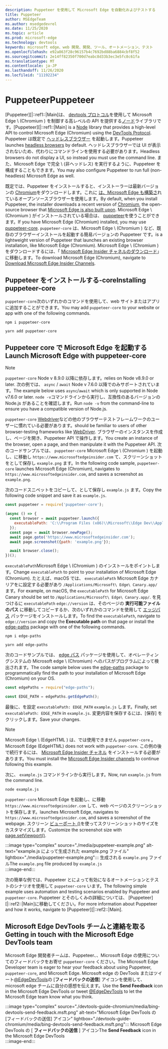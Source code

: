 ```yaml
---
description: Puppeteer を使用して Microsoft Edge を自動化およびテストする
title: Puppeteer
author: MSEdgeTeam
ms.author: msedgedevrel
ms.date: 11/25/2020
ms.topic: article
ms.prod: microsoft-edge
ms.technology: devtools
keywords: microsoft edge、web 開発、開発、ツール、オートメーション、テスト
ms.openlocfilehash: e92a863f28c96157b4c7692bd88ba6884cbf8f52
ms.sourcegitcommit: 2e14ff82350f700d7eabc8d33b3ec3e5fc8c61fa
ms.translationtype: MT
ms.contentlocale: ja-JP
ms.lasthandoff: 11/26/2020
ms.locfileid: "11192234"
---
```

# <span data-ttu-id="7a21e-104">Puppeteer</span><span class="sxs-lookup"><span data-stu-id="7a21e-104">Puppeteer</span></span>  

<span data-ttu-id="7a21e-105">[Puppeteer][|::ref1::|Main]は、 [devtools プロトコル][GithubChromedevtoolsProtocol]を使用して Microsoft Edge \ (Chromium \) を制御する高レベルの API を提供する[ノード][NodejsMain]ライブラリです。</span><span class="sxs-lookup"><span data-stu-id="7a21e-105">[Puppeteer][|::ref1::|Main] is a [Node][NodejsMain] library that provides a high-level API to control Microsoft Edge \(Chromium\) using the [DevTools Protocol][GithubChromedevtoolsProtocol].</span></span>  <span data-ttu-id="7a21e-106">Puppeteer は既定で [ヘッドレスブラウザー][WikiHeadlessBrowser] を起動します。</span><span class="sxs-lookup"><span data-stu-id="7a21e-106">Puppeteer launches [headless browsers][WikiHeadlessBrowser] by default.</span></span>  <span data-ttu-id="7a21e-107">ヘッドレスブラウザーでは UI が表示されないため、代わりにコマンドラインを使用する必要があります。</span><span class="sxs-lookup"><span data-stu-id="7a21e-107">Headless browsers do not display a UI, so instead you must use the command line.</span></span>  <span data-ttu-id="7a21e-108">また、Microsoft Edge で完全 \ (非ヘッドレス) を実行するように、Puppeteer を構成することもできます。</span><span class="sxs-lookup"><span data-stu-id="7a21e-108">You may also configure Puppeteer to run full \(non-headless\) Microsoft Edge as well.</span></span>  

<span data-ttu-id="7a21e-109">既定では、Puppeteer をインストールすると、インストーラーは最新バージョンの [Chromium][ChromiumHome]をダウンロードします。これに [は、Microsoft Edge も構築さ][MicrosoftBlogsWindowsExperience20181206]れているオープンソースブラウザーを使用します。</span><span class="sxs-lookup"><span data-stu-id="7a21e-109">By default, when you install Puppeteer, the installer downloads a recent version of [Chromium][ChromiumHome], the open-source browser that [Microsoft Edge is also built upon][MicrosoftBlogsWindowsExperience20181206].</span></span>  <span data-ttu-id="7a21e-110">Microsoft Edge \ (Chromium \) がインストールされている場合は、 [puppeteer][PuppeteerApivscore]を使うことができます。</span><span class="sxs-lookup"><span data-stu-id="7a21e-110">If you have Microsoft Edge \(Chromium\) installed, you may use [puppeteer-core][PuppeteerApivscore].</span></span>  `puppeteer-core` <span data-ttu-id="7a21e-111">は、Microsoft Edge \ (Chromium \) など、既存のブラウザーインストールを起動する簡易バージョンの Puppeteer です。</span><span class="sxs-lookup"><span data-stu-id="7a21e-111">is a lightweight version of Puppeteer that launches an existing browser installation, like Microsoft Edge \(Chromium\).</span></span>  <span data-ttu-id="7a21e-112">Microsoft Edge \ (Chromium \) をダウンロードするには、「 [Microsoft Edge Insider チャネルのダウンロード][MicrosoftedgeinsiderDownload]」に移動します。</span><span class="sxs-lookup"><span data-stu-id="7a21e-112">To download Microsoft Edge \(Chromium\), navigate to [Download Microsoft Edge Insider Channels][MicrosoftedgeinsiderDownload].</span></span>  

## <span data-ttu-id="7a21e-113">Puppeteer をインストールする-core</span><span class="sxs-lookup"><span data-stu-id="7a21e-113">Installing puppeteer-core</span></span>  

<span data-ttu-id="7a21e-114">`puppeteer-core`次のいずれかのコマンドを使用して、web サイトまたはアプリに追加することができます。</span><span class="sxs-lookup"><span data-stu-id="7a21e-114">You may add `puppeteer-core` to your website or app with one of the following commands.</span></span>  

```shell
npm i puppeteer-core
```  

```shell
yarn add puppeteer-core
```  

## <span data-ttu-id="7a21e-115">Puppeteer core で Microsoft Edge を起動する</span><span class="sxs-lookup"><span data-stu-id="7a21e-115">Launch Microsoft Edge with puppeteer-core</span></span>  

> [!NOTE]
> `puppeteer-core` <span data-ttu-id="7a21e-116">Node v 8.9.0 以降に依存します。</span><span class="sxs-lookup"><span data-stu-id="7a21e-116">relies on Node v8.9.0 or later.</span></span>  <span data-ttu-id="7a21e-117">次の例では、 `async` / `await` Node v 7.6.0 以降でのみサポートされています。</span><span class="sxs-lookup"><span data-stu-id="7a21e-117">The example below uses `async`/`await` which is only supported in Node v7.6.0 or later.</span></span>  <span data-ttu-id="7a21e-118">`node -v`コマンドラインから実行し、互換性のあるバージョンの Node.js があることを確認します。</span><span class="sxs-lookup"><span data-stu-id="7a21e-118">Run `node -v` from the command-line to ensure you have a compatible version of Node.js.</span></span>  

`puppeteer-core` <span data-ttu-id="7a21e-119">[Webdriver][WebDriverEdgehtmlMain]などの他のブラウザーテストフレームワークのユーザーに慣れている必要があります。</span><span class="sxs-lookup"><span data-stu-id="7a21e-119">should be familiar to users of other browser-testing frameworks like [WebDriver][WebDriverEdgehtmlMain].</span></span>  <span data-ttu-id="7a21e-120">ブラウザーのインスタンスを作成し、ページを開き、Puppeteer API で操作します。</span><span class="sxs-lookup"><span data-stu-id="7a21e-120">You create an instance of the browser, open a page, and then manipulate it with the Puppeteer API.</span></span>  <span data-ttu-id="7a21e-121">次のコードサンプルでは、 `puppeteer-core` Microsoft Edge \ (Chromium \) を起動し、に移動し `https://www.microsoftedgeinsider.com` て、スクリーンショットをとして保存し `example.png` ます。</span><span class="sxs-lookup"><span data-stu-id="7a21e-121">In the following code sample, `puppeteer-core` launches Microsoft Edge \(Chromium\), navigates to `https://www.microsoftedgeinsider.com`, and saves a screenshot as `example.png`.</span></span>  

<span data-ttu-id="7a21e-122">次のコードスニペットをコピーして、として保存し `example.js` ます。</span><span class="sxs-lookup"><span data-stu-id="7a21e-122">Copy the following code snippet and save it as `example.js`.</span></span>  

```javascript
const puppeteer = require('puppeteer-core');

(async () => {
  const browser = await puppeteer.launch({
    executablePath: 'C:\\Program Files (x86)\\Microsoft\\Edge Dev\\Application\\msedge.exe'
  });
  const page = await browser.newPage();
  await page.goto('https://www.microsoftedgeinsider.com');
  await page.screenshot({path: 'example.png'});

  await browser.close();
})();
```  

<span data-ttu-id="7a21e-123">`executablePath`Microsoft Edge \ (Chromium \) のインストールをポイントします。</span><span class="sxs-lookup"><span data-stu-id="7a21e-123">Change `executablePath` to point to your installation of Microsoft Edge \(Chromium\).</span></span>  <span data-ttu-id="7a21e-124">たとえば、macOS では、 `executablePath` Microsoft Edge カナリアをに設定する必要があり `/Applications/Microsoft\ Edge\ Canary.app/` ます。</span><span class="sxs-lookup"><span data-stu-id="7a21e-124">For example, on macOS, the `executablePath` for Microsoft Edge Canary should be set to `/Applications/Microsoft\ Edge\ Canary.app/`.</span></span>  <span data-ttu-id="7a21e-125">を見つけるに `executablePath` `edge://version` は、そのページの **実行可能ファイルのパス** に移動してコピーするか、次のいずれかのコマンドを使用して [エッジパス][npmEdgePaths] パッケージをインストールします。</span><span class="sxs-lookup"><span data-stu-id="7a21e-125">To find the `executablePath`, navigate to `edge://version` and copy the **Executable path** on that page or install the [edge-paths][npmEdgePaths] package with one of the following commands.</span></span>  

```shell
npm i edge-paths
```  

```shell
yarn add edge-paths
```  
 
<span data-ttu-id="7a21e-126">次のコードサンプルでは、 [edge パス][npmEdgePaths] パッケージを使用して、オペレーティングシステムの Microsoft edge \ (Chromium) へのパスがプログラムによって検出されます。</span><span class="sxs-lookup"><span data-stu-id="7a21e-126">The code sample below uses the [edge-paths][npmEdgePaths] package to programmatically find the path to your installation of Microsoft Edge \(Chromium\) on your OS.</span></span>

```javascript
const edgePaths = require("edge-paths");

const EDGE_PATH = edgePaths.getEdgePath();
```

<span data-ttu-id="7a21e-127">最後に、を設定 `executablePath: EDGE_PATH` `example.js` します。</span><span class="sxs-lookup"><span data-stu-id="7a21e-127">Finally, set `executablePath: EDGE_PATH` in `example.js`.</span></span>  <span data-ttu-id="7a21e-128">変更内容を保存するには、[保存] をクリックします。</span><span class="sxs-lookup"><span data-stu-id="7a21e-128">Save your changes.</span></span>  

> [!NOTE]
> <span data-ttu-id="7a21e-129">Microsoft Edge \ (EdgeHTML \) は、では使用できません `puppeteer-core` 。</span><span class="sxs-lookup"><span data-stu-id="7a21e-129">Microsoft Edge \(EdgeHTML\) does not work with `puppeteer-core`.</span></span>  <span data-ttu-id="7a21e-130">この例の後で続行するには、 [Microsoft Edge Insider チャネル][MicrosoftedgeinsiderDownload] をインストールする必要があります。</span><span class="sxs-lookup"><span data-stu-id="7a21e-130">You must install the [Microsoft Edge Insider channels][MicrosoftedgeinsiderDownload] to continue following this example.</span></span>  

<span data-ttu-id="7a21e-131">次に、 `example.js` コマンドラインから実行します。</span><span class="sxs-lookup"><span data-stu-id="7a21e-131">Now, run `example.js` from the command line.</span></span>  

```shell
node example.js
```  

`puppeteer-core` <span data-ttu-id="7a21e-132">Microsoft Edge を起動し、に移動 `https://www.microsoftedgeinsider.com` して、web ページのスクリーンショットを保存します。</span><span class="sxs-lookup"><span data-stu-id="7a21e-132">launches Microsoft Edge, navigates to `https://www.microsoftedgeinsider.com`, and saves a screenshot of the webpage.</span></span>  <span data-ttu-id="7a21e-133">スクリーン [ビューポート ()][PuppeteerApipagesetviewport]を使ってスクリーンショットのサイズをカスタマイズします。</span><span class="sxs-lookup"><span data-stu-id="7a21e-133">Customize the screenshot size with [page.setViewport()][PuppeteerApipagesetviewport].</span></span>  

:::image type="complex" source="./media/puppeteer-example.png" alt-text="example.js によって生成された example.png ファイル" lightbox="./media/puppeteer-example.png":::
   <span data-ttu-id="7a21e-135">生成される `example.png` ファイル</span><span class="sxs-lookup"><span data-stu-id="7a21e-135">The `example.png` file produced by</span></span> `example.js`  
:::image-end:::  

<span data-ttu-id="7a21e-136">次の簡単な例では、Puppeteer とによって有効になるオートメーションとテストのシナリオを使用して `puppeteer-core` います。</span><span class="sxs-lookup"><span data-stu-id="7a21e-136">The following simple example uses automation and testing scenarios enabled by Puppeteer and `puppeteer-core`.</span></span>  <span data-ttu-id="7a21e-137">Puppeteer とそのしくみの詳細については、 [Puppeteer][|::ref2::|Main]に移動してください。</span><span class="sxs-lookup"><span data-stu-id="7a21e-137">For more information about Puppeteer and how it works, navigate to [Puppeteer][|::ref2::|Main].</span></span>  

## <span data-ttu-id="7a21e-138">Microsoft Edge DevTools チームと連絡を取る</span><span class="sxs-lookup"><span data-stu-id="7a21e-138">Getting in touch with the Microsoft Edge DevTools team</span></span>  

<span data-ttu-id="7a21e-139">Microsoft Edge 開発者チームは、Puppeteer、、Microsoft Edge の使用についてのフィードバックをお寄せ `puppeteer-core` ください。</span><span class="sxs-lookup"><span data-stu-id="7a21e-139">The Microsoft Edge Developer team is eager to hear your feedback about using Puppeteer, `puppeteer-core`, and Microsoft Edge.</span></span>  <span data-ttu-id="7a21e-140">Microsoft edge の DevTools またはツイート[@EdgeDevTools][TwitterIntentTweetEdgedevtools]の [**フィードバックの送信**] アイコンを使用して、microsoft edge チームに自分の感想を伝えます。</span><span class="sxs-lookup"><span data-stu-id="7a21e-140">Use the **Send Feedback** icon in the Microsoft Edge DevTools or tweet [@EdgeDevTools][TwitterIntentTweetEdgedevtools] to let the Microsoft Edge team know what you think.</span></span>  


:::image type="complex" source="./devtools-guide-chromium/media/bing-devtools-send-feedback.msft.png" alt-text="Microsoft Edge DevTools の [フィードバックの送信] アイコン" lightbox="./devtools-guide-chromium/media/bing-devtools-send-feedback.msft.png":::
   <span data-ttu-id="7a21e-142">Microsoft Edge DevTools の [ **フィードバックの送信** ] アイコン</span><span class="sxs-lookup"><span data-stu-id="7a21e-142">The **Send Feedback** icon in the Microsoft Edge DevTools</span></span>  
:::image-end:::  

<!--## See also  

*   [WebDriver (Chromium)][WebdriverChromiumMain]  
*   [WebDriver (EdgeHTML)][WebdriverEdgehtmlMain]  
*   [Chrome DevTools Protocol Viewer on GitHub][GithubChromedevtoolsProtocol]  
*   [Microsoft Edge:  Making the web better through more open source collaboration on Microsoft Experience Blog][MicrosoftBlogsWindowsExperience20181206]  
*   [Download Microsoft Edge Insider Channels][MicrosoftedgeinsiderDownload]  
*   [Chromium on The Chromium Projects][ChromiumHome]  
*   [Node.js][NodejsMain]  
*   [Puppeteer][PuppeteerMain]  
*   [puppeteer vs. puppeteer-core][PuppeteerApivscore]  
*   [page.setViewport() on Puppeteer][PuppeteerApipagesetviewport]  
*   [Headless browser on Wikipedia][WikiHeadlessBrowser]  -->  

<!-- links -->  

[WebdriverChromiumMain]: ./webdriver-chromium "WebDriver (Chromium) |Microsoft ドキュメント"  
[WebdriverEdgehtmlMain]: ./webdriver.md "WebDriver (EdgeHTML) |Microsoft ドキュメント"  

[GithubChromedevtoolsProtocol]: https://chromedevtools.github.io/devtools-protocol "Chrome DevTools プロトコルビューアー |GitHub"  

[MicrosoftBlogsWindowsExperience20181206]: https://blogs.windows.com/windowsexperience/2018/12/06/microsoft-edge-making-the-web-better-through-more-open-source-collaboration "Microsoft Edge: さまざまなオープンソースの共同作業で web の品質を向上させる |Microsoft エクスペリエンスブログ"  

[MicrosoftedgeinsiderDownload]: https://www.microsoftedgeinsider.com/download "Microsoft Edge Insider チャネルをダウンロードする"  

[ChromiumHome]: https://www.chromium.org/Home "Chromium |Chromium プロジェクト"  

[NodejsMain]: https://nodejs.org "Node.js"  

[npmEdgePaths]: https://www.npmjs.com/package/edge-paths "エッジパス |npm"  

[PuppeteerMain]: https://pptr.dev "Puppeteer"  
[PuppeteerApivscore]: https://pptr.dev/#?product=Puppeteer&version=v2.0.0&show=api-puppeteer-vs-puppeteer-core "puppeteer と puppeteer-core |Puppeteer"  
[PuppeteerApipagesetviewport]: https://pptr.dev/#?product=Puppeteer&version=v2.0.0&show=api-pagesetviewportviewport "ページの setViewport ポート (ビューポート) |Puppeteer"  

[TwitterIntentTweetEdgedevtools]: https://twitter.com/intent/tweet?text=@EdgeDevTools "@EdgeDevTools-投稿の投稿 |Twitter"  

[WikiHeadlessBrowser]: https://en.wikipedia.org/wiki/Headless_browser "ヘッドレスブラウザー |Wikipedia"  
